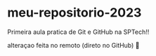 # meu-repositorio-2023
Primeira aula pratica de Git e GitHub na SPTech!! 

alteraçao feita no remoto (direto no GitHub) 🦎
